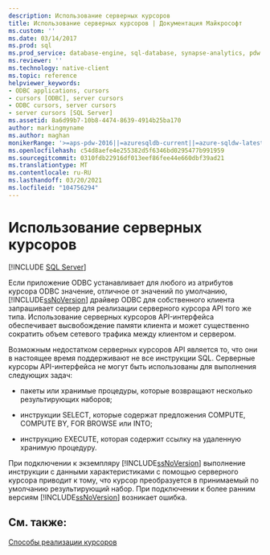 ```yaml
---
description: Использование серверных курсоров
title: Использование серверных курсоров | Документация Майкрософт
ms.custom: ''
ms.date: 03/14/2017
ms.prod: sql
ms.prod_service: database-engine, sql-database, synapse-analytics, pdw
ms.reviewer: ''
ms.technology: native-client
ms.topic: reference
helpviewer_keywords:
- ODBC applications, cursors
- cursors [ODBC], server cursors
- ODBC cursors, server cursors
- server cursors [SQL Server]
ms.assetid: 8a6d99b7-10b8-4474-8639-4914b25ba170
author: markingmyname
ms.author: maghan
monikerRange: '>=aps-pdw-2016||=azuresqldb-current||=azure-sqldw-latest||>=sql-server-2016||>=sql-server-linux-2017||=azuresqldb-mi-current'
ms.openlocfilehash: c54d8aefe4e255382d5f6346bd0295477b991959
ms.sourcegitcommit: 0310fdb22916df013eef86fee44e660dbf39ad21
ms.translationtype: MT
ms.contentlocale: ru-RU
ms.lasthandoff: 03/20/2021
ms.locfileid: "104756294"
---
```

# <a name="using-server-cursors"></a>Использование серверных курсоров
[!INCLUDE [SQL Server](../../../includes/applies-to-version/sql-asdb-asdbmi-asa-pdw.md)]

  Если приложение ODBC устанавливает для любого из атрибутов курсора ODBC значение, отличное от значений по умолчанию, [!INCLUDE[ssNoVersion](../../../includes/ssnoversion-md.md)] драйвер ODBC для собственного клиента запрашивает сервер для реализации серверного курсора API того же типа. Использование серверных курсоров API-интерфейса обеспечивает высвобождение памяти клиента и может существенно сократить объем сетевого трафика между клиентом и сервером.  
  
 Возможным недостатком серверных курсоров API является то, что они в настоящее время поддерживают не все инструкции SQL. Серверные курсоры API-интерфейса не могут быть использованы для выполнения следующих задач:  
  
-   пакеты или хранимые процедуры, которые возвращают несколько результирующих наборов;  
  
-   инструкции SELECT, которые содержат предложения COMPUTE, COMPUTE BY, FOR BROWSE или INTO;  
  
-   инструкцию EXECUTE, которая содержит ссылку на удаленную хранимую процедуру.  
  
 При подключении к экземпляру [!INCLUDE[ssNoVersion](../../../includes/ssnoversion-md.md)] выполнение инструкции с данными характеристиками с помощью серверного курсора приводит к тому, что курсор преобразуется в принимаемый по умолчанию результирующий набор. При подключении к более ранним версиям [!INCLUDE[ssNoVersion](../../../includes/ssnoversion-md.md)] возникает ошибка.  
  
## <a name="see-also"></a>См. также:  
 [Способы реализации курсоров](../../../relational-databases/native-client-odbc-cursors/implementation/how-cursors-are-implemented.md)  
  
  
